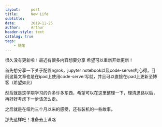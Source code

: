 ```yaml
---
layout:     post
title:      New Life
subtitle:   
date:       2019-11-25
author:     Arthur
header-style: text
catalog: true
tags: 
    - 随笔
---
```


很久没有更新啦！最近有很多内容想要分享 希望可以重新开始更新！

首先想分享一下关于配置ngrok，jupyter notebook以及code-server的心得，目前这篇文章也是在ipad上使用code-server写就，并且可以直接在ipad上更新至博客（希望如此）

然后就是这学期学习的许多许多东西，希望可以在这里整理一下，理清思路以后，再好好考虑下一步该怎么走。

之后就是在纽约三个月以来的感受，还有装机的一些故事。

那先这样吧！准备去上课咯